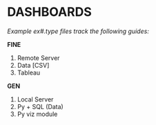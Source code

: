 # DASHBOARDS

*Example ex#.type files track the following guides:*

**FINE**
1. Remote Server
2. Data [CSV]
3. Tableau

**GEN**
1. Local Server
2. Py + SQL (Data)
3. Py viz module